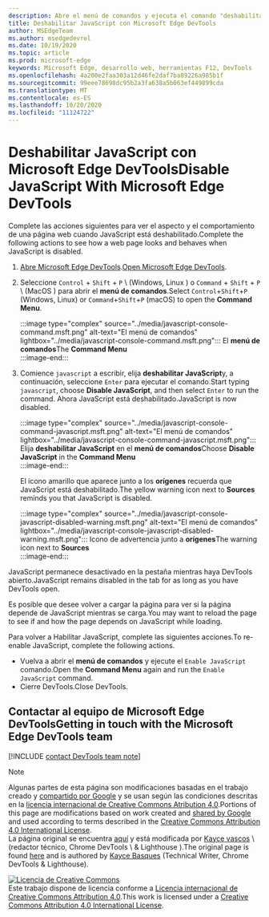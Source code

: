 ```yaml
---
description: Abre el menú de comandos y ejecuta el comando "deshabilitar JavaScript".
title: Deshabilitar JavaScript con Microsoft Edge DevTools
author: MSEdgeTeam
ms.author: msedgedevrel
ms.date: 10/19/2020
ms.topic: article
ms.prod: microsoft-edge
keywords: Microsoft Edge, desarrollo web, herramientas F12, DevTools
ms.openlocfilehash: 4a200e2faa303a12d46fe2daf7ba89226a985b1f
ms.sourcegitcommit: 99eee78698dc95b2a3fa638a5b063ef449899cda
ms.translationtype: MT
ms.contentlocale: es-ES
ms.lasthandoff: 10/20/2020
ms.locfileid: "11124722"
---
```

<!-- Copyright Kayce Basques 

   Licensed under the Apache License, Version 2.0 (the "License");
   you may not use this file except in compliance with the License.
   You may obtain a copy of the License at

       https://www.apache.org/licenses/LICENSE-2.0

   Unless required by applicable law or agreed to in writing, software
   distributed under the License is distributed on an "AS IS" BASIS,
   WITHOUT WARRANTIES OR CONDITIONS OF ANY KIND, either express or implied.
   See the License for the specific language governing permissions and
   limitations under the License.  -->

# <span data-ttu-id="e97db-104">Deshabilitar JavaScript con Microsoft Edge DevTools</span><span class="sxs-lookup"><span data-stu-id="e97db-104">Disable JavaScript With Microsoft Edge DevTools</span></span>  

<span data-ttu-id="e97db-105">Complete las acciones siguientes para ver el aspecto y el comportamiento de una página web cuando JavaScript está deshabilitado.</span><span class="sxs-lookup"><span data-stu-id="e97db-105">Complete the following actions to see how a web page looks and behaves when JavaScript is disabled.</span></span>  

1.  <span data-ttu-id="e97db-106">[Abre Microsoft Edge DevTools][DevToolsOpen].</span><span class="sxs-lookup"><span data-stu-id="e97db-106">[Open Microsoft Edge DevTools][DevToolsOpen].</span></span>  
1.  <span data-ttu-id="e97db-107">Seleccione `Control` + `Shift` + `P` \ (Windows, Linux \) o `Command` + `Shift` + `P` \ (MacOS \) para abrir el **menú de comandos**.</span><span class="sxs-lookup"><span data-stu-id="e97db-107">Select `Control`+`Shift`+`P` \(Windows, Linux\) or `Command`+`Shift`+`P` \(macOS\) to open the **Command Menu**.</span></span>  
    
    :::image type="complex" source="../media/javascript-console-command.msft.png" alt-text="El menú de comandos" lightbox="../media/javascript-console-command.msft.png":::
       <span data-ttu-id="e97db-109">El **menú de comandos**</span><span class="sxs-lookup"><span data-stu-id="e97db-109">The **Command Menu**</span></span>  
    :::image-end:::  
    
1.  <span data-ttu-id="e97db-110">Comience `javascript` a escribir, elija **deshabilitar JavaScript**y, a continuación, seleccione `Enter` para ejecutar el comando.</span><span class="sxs-lookup"><span data-stu-id="e97db-110">Start typing `javascript`, choose **Disable JavaScript**, and then select `Enter` to run the command.</span></span>  <span data-ttu-id="e97db-111">Ahora JavaScript está deshabilitado.</span><span class="sxs-lookup"><span data-stu-id="e97db-111">JavaScript is now disabled.</span></span>  
    
    :::image type="complex" source="../media/javascript-console-command-javascript.msft.png" alt-text="El menú de comandos" lightbox="../media/javascript-console-command-javascript.msft.png":::
       <span data-ttu-id="e97db-113">Elija **deshabilitar JavaScript** en el **menú de comandos**</span><span class="sxs-lookup"><span data-stu-id="e97db-113">Choose **Disable JavaScript** in the **Command Menu**</span></span>  
    :::image-end:::  
    
    <span data-ttu-id="e97db-114">El icono amarillo que aparece junto a los **orígenes** recuerda que JavaScript está deshabilitado.</span><span class="sxs-lookup"><span data-stu-id="e97db-114">The yellow warning icon next to **Sources** reminds you that JavaScript is disabled.</span></span>  
    
    :::image type="complex" source="../media/javascript-console-javascript-disabled-warning.msft.png" alt-text="El menú de comandos" lightbox="../media/javascript-console-javascript-disabled-warning.msft.png":::
       <span data-ttu-id="e97db-116">Icono de advertencia junto a **orígenes**</span><span class="sxs-lookup"><span data-stu-id="e97db-116">The warning icon next to **Sources**</span></span>  
    :::image-end:::  
    
<span data-ttu-id="e97db-117">JavaScript permanece desactivado en la pestaña mientras haya DevTools abierto.</span><span class="sxs-lookup"><span data-stu-id="e97db-117">JavaScript remains disabled in the tab for as long as you have DevTools open.</span></span>  

<span data-ttu-id="e97db-118">Es posible que desee volver a cargar la página para ver si la página depende de JavaScript mientras se carga.</span><span class="sxs-lookup"><span data-stu-id="e97db-118">You may want to reload the page to see if and how the page depends on JavaScript while loading.</span></span>  

<span data-ttu-id="e97db-119">Para volver a Habilitar JavaScript, complete las siguientes acciones.</span><span class="sxs-lookup"><span data-stu-id="e97db-119">To re-enable JavaScript, complete the following actions.</span></span>  

*   <span data-ttu-id="e97db-120">Vuelva a abrir el **menú de comandos** y ejecute el `Enable JavaScript` comando.</span><span class="sxs-lookup"><span data-stu-id="e97db-120">Open the **Command Menu** again and run the `Enable JavaScript` command.</span></span>  
*   <span data-ttu-id="e97db-121">Cierre DevTools.</span><span class="sxs-lookup"><span data-stu-id="e97db-121">Close DevTools.</span></span>  

## <span data-ttu-id="e97db-122">Contactar al equipo de Microsoft Edge DevTools</span><span class="sxs-lookup"><span data-stu-id="e97db-122">Getting in touch with the Microsoft Edge DevTools team</span></span>  

[!INCLUDE [contact DevTools team note](../includes/contact-devtools-team-note.md)]  

<!-- links -->  

[DevToolsOpen]: ../open.md "Abrir Microsoft Edge DevTools | Microsoft docs"  

> [!NOTE]
> <span data-ttu-id="e97db-124">Algunas partes de esta página son modificaciones basadas en el trabajo creado y [compartido por Google][GoogleSitePolicies] y se usan según las condiciones descritas en la [licencia internacional de Creative Commons Atribution 4,0][CCA4IL].</span><span class="sxs-lookup"><span data-stu-id="e97db-124">Portions of this page are modifications based on work created and [shared by Google][GoogleSitePolicies] and used according to terms described in the [Creative Commons Attribution 4.0 International License][CCA4IL].</span></span>  
> <span data-ttu-id="e97db-125">La página original se encuentra [aquí](https://developers.google.com/web/tools/chrome-devtools/javascript/disable) y está modificada por [Kayce vascos][KayceBasques] \ (redactor técnico, Chrome DevTools \ & Lighthouse \).</span><span class="sxs-lookup"><span data-stu-id="e97db-125">The original page is found [here](https://developers.google.com/web/tools/chrome-devtools/javascript/disable) and is authored by [Kayce Basques][KayceBasques] \(Technical Writer, Chrome DevTools \& Lighthouse\).</span></span>  

[![Licencia de Creative Commons][CCby4Image]][CCA4IL]  
<span data-ttu-id="e97db-127">Este trabajo dispone de licencia conforme a [Licencia internacional de Creative Commons Attribution 4.0][CCA4IL].</span><span class="sxs-lookup"><span data-stu-id="e97db-127">This work is licensed under a [Creative Commons Attribution 4.0 International License][CCA4IL].</span></span>  

[CCA4IL]: https://creativecommons.org/licenses/by/4.0  
[CCby4Image]: https://i.creativecommons.org/l/by/4.0/88x31.png  
[GoogleSitePolicies]: https://developers.google.com/terms/site-policies  
[KayceBasques]: https://developers.google.com/web/resources/contributors/kaycebasques  
